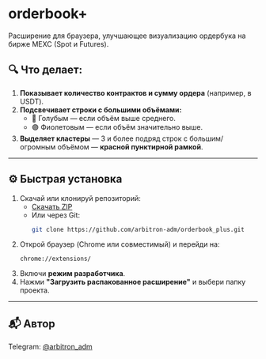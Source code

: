 # orderbook+

Расширение для браузера, улучшающее визуализацию ордербука на бирже MEXC (Spot и Futures).

## 🔍 Что делает:

1. **Показывает количество контрактов и сумму ордера** (например, в USDT).
2. **Подсвечивает строки с большими объёмами:**
   - 🔵 Голубым — если объём выше среднего.
   - 🟣 Фиолетовым — если объём значительно выше.
3. **Выделяет кластеры** — 3 и более подряд строк с большим/огромным объёмом — **красной пунктирной рамкой**.

---

## ⚙️ Быстрая установка

1. Скачай или клонируй репозиторий:
   - [Скачать ZIP](https://github.com/arbitron-adm/orderbook_plus/archive/refs/heads/main.zip)
   - Или через Git:
     ```bash
     git clone https://github.com/arbitron-adm/orderbook_plus.git
     ```
3. Открой браузер (Chrome или совместимый) и перейди на:
   ```
   chrome://extensions/
   ```
4. Включи **режим разработчика**.
5. Нажми **"Загрузить распакованное расширение"** и выбери папку проекта.

---

## 📬 Автор

Telegram: [@arbitron_adm](https://t.me/arbitron_adm)
